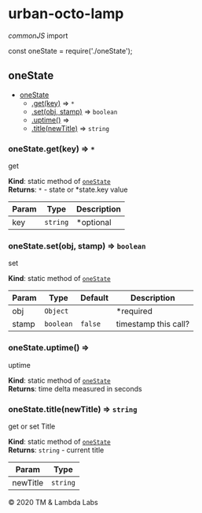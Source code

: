 # urban-octo-lamp
_commonJS_ import

const oneState = require('./oneState');

<a name="module_oneState"></a>

## oneState

* [oneState](#module_oneState)
    * [.get(key)](#module_oneState.get) ⇒ <code>\*</code>
    * [.set(obj, stamp)](#module_oneState.set) ⇒ <code>boolean</code>
    * [.uptime()](#module_oneState.uptime) ⇒
    * [.title(newTitle)](#module_oneState.title) ⇒ <code>string</code>

<a name="module_oneState.get"></a>

### oneState.get(key) ⇒ <code>\*</code>
get

**Kind**: static method of [<code>oneState</code>](#module_oneState)  
**Returns**: <code>\*</code> - state or *state.key value  

| Param | Type | Description |
| --- | --- | --- |
| key | <code>string</code> | *optional |

<a name="module_oneState.set"></a>

### oneState.set(obj, stamp) ⇒ <code>boolean</code>
set

**Kind**: static method of [<code>oneState</code>](#module_oneState)  

| Param | Type | Default | Description |
| --- | --- | --- | --- |
| obj | <code>Object</code> |  | *required |
| stamp | <code>boolean</code> | <code>false</code> | timestamp this call? |

<a name="module_oneState.uptime"></a>

### oneState.uptime() ⇒
uptime

**Kind**: static method of [<code>oneState</code>](#module_oneState)  
**Returns**: time delta measured in seconds  
<a name="module_oneState.title"></a>

### oneState.title(newTitle) ⇒ <code>string</code>
get or set Title

**Kind**: static method of [<code>oneState</code>](#module_oneState)  
**Returns**: <code>string</code> - current title  

| Param | Type |
| --- | --- |
| newTitle | <code>string</code> | 



&copy; 2020 TM & Lambda Labs